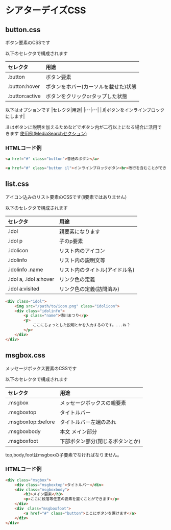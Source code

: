 # シアターデイズCSS

## button.css

ボタン要素のCSSです

以下のセレクタで構成されます

|セレクタ|用途|
|:--|:--|
|.button|ボタン要素|
|.button:hover|ボタンをホバー(カーソルを載せた)状態|
|.button:active|ボタンをクリックorタップした状態|

以下はオプションです
|セレクタ|用途|
|:--|:--|
|.il|ボタンをインラインブロックにします|

.il はボタンに説明を加えるためなどでボタン内が二行以上になる場合に活用できます [使用例(MediaSearchセクション)](https://millionlive.miyacorata.net/idol?name=matsuritokugawa)

### HTMLコード例
```html
<a href="#" class="button">普通のボタン</a>

<a href="#" class="button il">インラインブロックボタン<br>改行を含むことができます</a>
```

## list.css

アイコン込みのリスト要素のCSSです(li要素ではありません)

以下のセレクタで構成されます

|セレクタ|用途|
|:--|:--|
|.idol|親要素になります|
|.idol p|子のp要素|
|.idolicon|リスト内のアイコン|
|.idolinfo|リスト内の説明文等|
|.idolinfo .name|リスト内のタイトル(アイドル名)|
|.idol a, .idol a:hover|リンク色の定義|
|.idol a:visited|リンク色の定義(訪問済み)|

```html
<div class="idol">
    <img src="/path/to/icon.png" class="idolicon">
    <div class="idolinfo">
        <p class="name">徳川まつり</p>
        <p>
            ここにちょっとした説明とかを入力するのです。...ね？
        </p>
    </div>
</div>
```

## msgbox.css

メッセージボックス要素のCSSです

以下のセレクタで構成されます

|セレクタ|用途|
|:--|:--|
|.msgbox|メッセージボックスの親要素|
|.msgboxtop|タイトルバー|
|.msgboxtop::before|タイトルバー左端のあれ|
|.msgboxbody|本文 メイン部分|
|.msgboxfoot|下部ボタン部分(閉じるボタンとか)|

top,body,footはmsgboxの子要素でなければなりません。

### HTMLコード例
```html
<div class="msgbox">
    <div class="msgboxtop">タイトルバー</div>
    <div class="msgboxbody">
        <h3>メイン要素</h3>
        <p>ここに段落等任意の要素を置くことができます</p>
    </div>
    <div　class="msgboxfoot">
        <a href="#" class="button">ここにボタンを置けます</a>
    </div>
</div>
```

